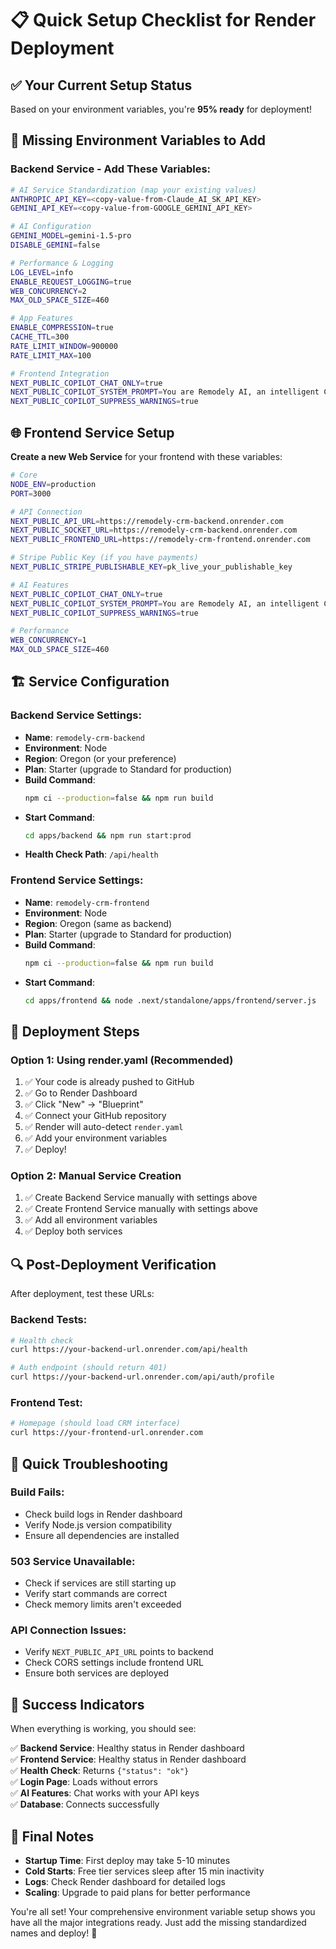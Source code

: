 # 📋 Quick Setup Checklist for Render Deployment

## ✅ Your Current Setup Status

Based on your environment variables, you're **95% ready** for deployment! 

## 🔧 Missing Environment Variables to Add

### **Backend Service - Add These Variables:**

```bash
# AI Service Standardization (map your existing values)
ANTHROPIC_API_KEY=<copy-value-from-Claude_AI_SK_API_KEY>
GEMINI_API_KEY=<copy-value-from-GOOGLE_GEMINI_API_KEY>

# AI Configuration
GEMINI_MODEL=gemini-1.5-pro
DISABLE_GEMINI=false

# Performance & Logging
LOG_LEVEL=info
ENABLE_REQUEST_LOGGING=true
WEB_CONCURRENCY=2
MAX_OLD_SPACE_SIZE=460

# App Features
ENABLE_COMPRESSION=true
CACHE_TTL=300
RATE_LIMIT_WINDOW=900000
RATE_LIMIT_MAX=100

# Frontend Integration
NEXT_PUBLIC_COPILOT_CHAT_ONLY=true
NEXT_PUBLIC_COPILOT_SYSTEM_PROMPT=You are Remodely AI, an intelligent CRM assistant for construction professionals. Provide helpful, accurate, and concise responses.
NEXT_PUBLIC_COPILOT_SUPPRESS_WARNINGS=true
```

## 🌐 Frontend Service Setup

**Create a new Web Service** for your frontend with these variables:

```bash
# Core
NODE_ENV=production
PORT=3000

# API Connection
NEXT_PUBLIC_API_URL=https://remodely-crm-backend.onrender.com
NEXT_PUBLIC_SOCKET_URL=https://remodely-crm-backend.onrender.com
NEXT_PUBLIC_FRONTEND_URL=https://remodely-crm-frontend.onrender.com

# Stripe Public Key (if you have payments)
NEXT_PUBLIC_STRIPE_PUBLISHABLE_KEY=pk_live_your_publishable_key

# AI Features
NEXT_PUBLIC_COPILOT_CHAT_ONLY=true
NEXT_PUBLIC_COPILOT_SYSTEM_PROMPT=You are Remodely AI, an intelligent CRM assistant for construction professionals. Provide helpful, accurate, and concise responses.
NEXT_PUBLIC_COPILOT_SUPPRESS_WARNINGS=true

# Performance
WEB_CONCURRENCY=1
MAX_OLD_SPACE_SIZE=460
```

## 🏗️ Service Configuration

### **Backend Service Settings:**
- **Name**: `remodely-crm-backend`
- **Environment**: Node
- **Region**: Oregon (or your preference)
- **Plan**: Starter (upgrade to Standard for production)
- **Build Command**: 
  ```bash
  npm ci --production=false && npm run build
  ```
- **Start Command**: 
  ```bash
  cd apps/backend && npm run start:prod
  ```
- **Health Check Path**: `/api/health`

### **Frontend Service Settings:**
- **Name**: `remodely-crm-frontend`
- **Environment**: Node
- **Region**: Oregon (same as backend)
- **Plan**: Starter (upgrade to Standard for production)
- **Build Command**: 
  ```bash
  npm ci --production=false && npm run build
  ```
- **Start Command**: 
  ```bash
  cd apps/frontend && node .next/standalone/apps/frontend/server.js
  ```

## 🎯 Deployment Steps

### **Option 1: Using render.yaml (Recommended)**
1. ✅ Your code is already pushed to GitHub
2. ✅ Go to Render Dashboard
3. ✅ Click "New" → "Blueprint"
4. ✅ Connect your GitHub repository
5. ✅ Render will auto-detect `render.yaml`
6. ✅ Add your environment variables
7. ✅ Deploy!

### **Option 2: Manual Service Creation**
1. ✅ Create Backend Service manually with settings above
2. ✅ Create Frontend Service manually with settings above
3. ✅ Add all environment variables
4. ✅ Deploy both services

## 🔍 Post-Deployment Verification

After deployment, test these URLs:

### **Backend Tests:**
```bash
# Health check
curl https://your-backend-url.onrender.com/api/health

# Auth endpoint (should return 401)
curl https://your-backend-url.onrender.com/api/auth/profile
```

### **Frontend Test:**
```bash
# Homepage (should load CRM interface)
curl https://your-frontend-url.onrender.com
```

## 🚨 Quick Troubleshooting

### **Build Fails:**
- Check build logs in Render dashboard
- Verify Node.js version compatibility
- Ensure all dependencies are installed

### **503 Service Unavailable:**
- Check if services are still starting up
- Verify start commands are correct
- Check memory limits aren't exceeded

### **API Connection Issues:**
- Verify `NEXT_PUBLIC_API_URL` points to backend
- Check CORS settings include frontend URL
- Ensure both services are deployed

## 🎊 Success Indicators

When everything is working, you should see:

✅ **Backend Service**: Healthy status in Render dashboard  
✅ **Frontend Service**: Healthy status in Render dashboard  
✅ **Health Check**: Returns `{"status": "ok"}`  
✅ **Login Page**: Loads without errors  
✅ **AI Features**: Chat works with your API keys  
✅ **Database**: Connects successfully  

## 🚀 Final Notes

- **Startup Time**: First deploy may take 5-10 minutes
- **Cold Starts**: Free tier services sleep after 15 min inactivity
- **Logs**: Check Render dashboard for detailed logs
- **Scaling**: Upgrade to paid plans for better performance

You're all set! Your comprehensive environment variable setup shows you have all the major integrations ready. Just add the missing standardized names and deploy! 🎉
